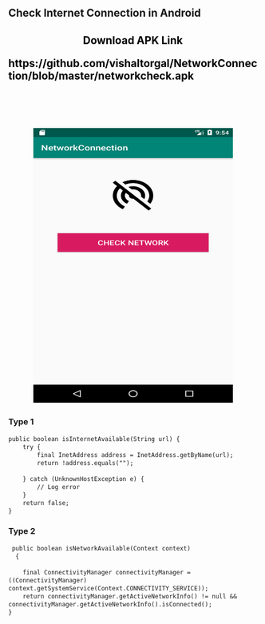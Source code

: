<h2> Check Internet Connection in Android <h2/>


<p style="text-align: center;"><span style="color: #000000;"><span style="caret-color: #333399;"><strong>Download APK Link&nbsp;</strong></span></span></p>
<p style="text-align: left;"><span style="color: #000000;">https://github.com/vishaltorgal/NetworkConnection/blob/master/networkcheck.apk</span></p>

<br><br>
<p style="text-align: center;"><img src="https://github.com/vishaltorgal/NetworkConnection/blob/master/nwc1.png" alt="" width="400" height="550"/>&nbsp;</p>


<h3> Type 1 </h3>

    public boolean isInternetAvailable(String url) {
        try {
            final InetAddress address = InetAddress.getByName(url);
            return !address.equals("");

        } catch (UnknownHostException e) {
            // Log error
        }
        return false;
    }

<h3> Type 2 </h3>

     public boolean isNetworkAvailable(Context context) 
      {
        
        final ConnectivityManager connectivityManager = ((ConnectivityManager)      context.getSystemService(Context.CONNECTIVITY_SERVICE));
        return connectivityManager.getActiveNetworkInfo() != null && connectivityManager.getActiveNetworkInfo().isConnected();
    }



  
  
